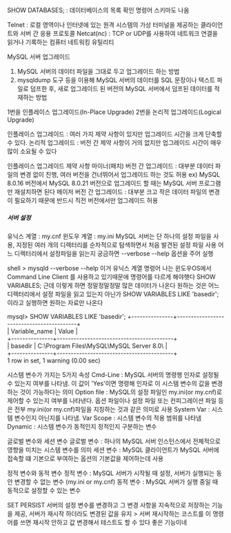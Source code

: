SHOW DATABASES; : 데이터베이스의 목록 확인 명령어 스키마도 나옴

Telnet : 로컬 영역이나 인터넷에 있는 원격 시스템의 가상 터미널을 제공하는 클라이언트와 서버 간 응용 프로토콜
Netcat(nc) : TCP or UDP를 사용하여 네트워크 연결을 읽거나 기록하는 컴퓨터 네트워킹 유틸리티

MySQL 서버 업그레이드
1. MySQL 서버의 데이터 파일을 그대로 두고 업그레이드 하는 방법
2. mysqldump 도구 등을 이용해 MySQL 서버의 데이터를 SQL 문장이나 텍스트 파일로 덤프한 후, 새로 업그레이드 된 버전의 MySQL 서버에서 덤프된 데이터를 적재하는 방법

1번을 인플레이스 업그레이드(In-Place Upgrade)
2번을 논리적 업그레이드(Logical Upgrade)

인플레이스 업그레이드 : 여러 가지 제약 사항이 있지만 업그레이드 시간을 크게 단축할 수 있다.
논리적 업그레이드 : 버전 간 제약 사항이 거의 없지만 업그레이드 시간이 매우 많이 소요될 수 있다

인플레이스 업그레이드 제약 사항
  마이너(패치) 버전 간 업그레이드 : 대부분 데이터 파일의 변경 없이 진행, 여러 버전을 건너뛰어서 업그레이드 하는 것도 허용 ex) MySQL 8.0.16 버전에서 MySQL 8.0.21 버전으로 업그레이드 할 때는 MySQL 서버 프로그램만 재설치하면 된다
  메이저 버전 간 업그레이드 : 대부분 크고 작은 데이터 파일의 변경이 필요하기 때문에 반드시 직전 버전에서만 업그레이드 허용

##### 서버 설정
  유닉스 계열 : my.cnf
  윈도우 계열 : my.ini
  MySQL 서버는 단 하나의 설정 파일을 사용, 지정된 여러 개의 디렉터리를 순차적으로 탐색하면서 처음 발견된 설정 파일 사용
  어느 디렉터리에서 설정파일을 읽는지 궁금하면 --verbose --help 옵션을 주어 실행

  shell > mysqld --verbose --help 이거 유닉스 계열 명령어
  나는 윈도우OS에서 Command Line Client 를 사용하고 있기때문에 명령어를 다르게 해야햇다
  SHOW VARIABLES;
  근데 이렇게 하면 정말정말정말 많은 데이터가 나온다 원하는 것은 어느 디렉터리에서 설정 파일을 읽고 있는지 아닌가
  SHOW VARIABLES LIKE 'basedir'; 이라고 실행하면 원하는 자료만 나온다
  
  mysql> SHOW VARIABLES LIKE 'basedir';
  +---------------+------------------------------------------+   
  | Variable_name | Value                                    |   
  +---------------+------------------------------------------+   
  | basedir       | C:\Program Files\MySQL\MySQL Server 8.0\ |   
  +---------------+------------------------------------------+   
  1 row in set, 1 warning (0.00 sec)   

  시스템 변수가 가지는 5가지 속성
    Cmd-Line : MySQL 서버의 명령행 인자로 설정될 수 있는지 여부를 나타냄. 이 값이 'Yes'이면 명령해 인자로 이 시스템 변수의 값을 변경하는 것이 가능하다는 의미
    Option file : MySQL의 설정 파일인 my.ini(or my.cnf)로 제어할 수 있는지 여부를 나타낸다. 옵션 파일이나 설정 파일 또는 컨피그레이션 파일 등은 전부 my.ini(or my.cnf)파일을 지칭하는 것과 같은 의미로 사용
    System Var : 시스템 변수인지 아닌지를 나타냄.
    Var Scope : 시스템 변수의 적용 범위를 나타냄
    Dynamic : 시스템 변수가 동적인지 정적인지 구분하는 변수

  글로벌 변수와 세션 변수
    글로벌 변수 : 하나의 MySQL 서버 인스턴스에서 전체적으로 영향을 미치는 시스템 변수를 의미
    세션 변수 : MySQL 클라이언트가 MySQL 서버에 접속할 떄 기본으로 부여하는 옵션의 기본값을 제어하는데 사용

  정적 변수와 동적 변수
    정적 변수 : MySQL 서버가 시작될 때 설정, 서버가 실행되는 동안 변경할 수 없는 변수 (my.ini or my.cnf)
    동적 변수 : MySQL 서버가 실행 중일 때 동적으로 설정할 수 있는 변수

  SET PERSIST
    서버의 설정 변수를 변경하고 그 변경 사항을 지속적으로 저장하는 기능을 제공, 서버가 재시작 하더라도 변경된 값을 유지
    > 서버 재시작하는 코스트를 이 명령어를 쓰면 재시작 안하고 값 변경해서 테스트도 할 수 있다 좋은 기능이네

    
